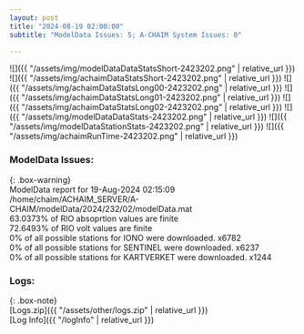 ```yaml
---
layout: post
title: "2024-08-19 02:00:00"
subtitle: "ModelData Issues: 5; A-CHAIM System Issues: 0"

---
```


![]({{ "/assets/img/modelDataDataStatsShort-2423202.png" | relative_url }})
![]({{ "/assets/img/achaimDataStatsShort-2423202.png" | relative_url }})
![]({{ "/assets/img/achaimDataStatsLong00-2423202.png" | relative_url }})
![]({{ "/assets/img/achaimDataStatsLong01-2423202.png" | relative_url }})
![]({{ "/assets/img/achaimDataStatsLong02-2423202.png" | relative_url }})
![]({{ "/assets/img/modelDataDataStats-2423202.png" | relative_url }})
![]({{ "/assets/img/modelDataStationStats-2423202.png" | relative_url }})
![]({{ "/assets/img/achaimRunTime-2423202.png" | relative_url }})


### ModelData Issues:  
  
{: .box-warning}  
 ModelData report for 19-Aug-2024 02:15:09   
 /home/chaim/ACHAIM_SERVER/A-CHAIM/modelData/2024/232/02/modelData.mat   
 63.0373% of RIO absoprtion values are finite   
 72.6493% of RIO volt values are finite   
 0% of all possible stations for IONO were downloaded. x6782   
 0% of all possible stations for SENTINEL were downloaded. x6237   
 0% of all possible stations for KARTVERKET were downloaded. x1244   
  


### Logs:  
  
{: .box-note}  
[Logs.zip]({{ "/assets/other/logs.zip" | relative_url }})  
[Log Info]({{ "/logInfo" | relative_url }})  
